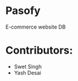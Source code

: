 # Pasofy
E-commerce website DB



<h1>Contributors: </h1>
<ul>
  <li>Swet Singh</li>
  <li>Yash Desai</li>
</ul>
